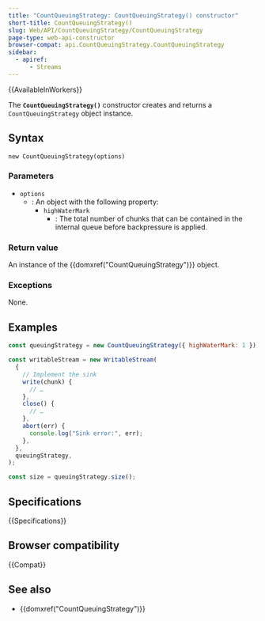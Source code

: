 ```yaml
---
title: "CountQueuingStrategy: CountQueuingStrategy() constructor"
short-title: CountQueuingStrategy()
slug: Web/API/CountQueuingStrategy/CountQueuingStrategy
page-type: web-api-constructor
browser-compat: api.CountQueuingStrategy.CountQueuingStrategy
sidebar:
  - apiref:
      - Streams
---
```


{{AvailableInWorkers}}

The **`CountQueuingStrategy()`** constructor
creates and returns a `CountQueuingStrategy` object instance.

## Syntax

```js-nolint
new CountQueuingStrategy(options)
```

### Parameters

- `options`
  - : An object with the following property:
    - `highWaterMark`
      - : The total number of chunks that can be contained in the internal
        queue before backpressure is applied.

### Return value

An instance of the {{domxref("CountQueuingStrategy")}} object.

### Exceptions

None.

## Examples

```js
const queuingStrategy = new CountQueuingStrategy({ highWaterMark: 1 });

const writableStream = new WritableStream(
  {
    // Implement the sink
    write(chunk) {
      // …
    },
    close() {
      // …
    },
    abort(err) {
      console.log("Sink error:", err);
    },
  },
  queuingStrategy,
);

const size = queuingStrategy.size();
```

## Specifications

{{Specifications}}

## Browser compatibility

{{Compat}}

## See also

- {{domxref("CountQueuingStrategy")}}
